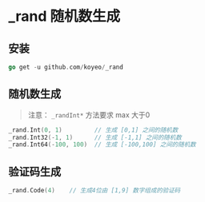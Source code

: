 # _rand 随机数生成

## 安装

```go
go get -u github.com/koyeo/_rand
```

## 随机数生成

> 注意：
> `_randInt*` 方法要求 max 大于0

```go
_rand.Int(0, 1)         // 生成 [0,1] 之间的随机数
_rand.Int32(-1, 1)      // 生成 [-1,1] 之间的随机数
_rand.Int64(-100, 100)  // 生成 [-100,100] 之间的随机数
```

## 验证码生成

```go
_rand.Code(4)    // 生成4位由 [1,9] 数字组成的验证码
```